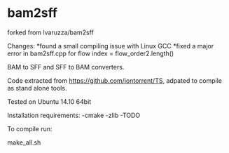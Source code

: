 bam2sff
=======

forked from lvaruzza/bam2sff

Changes:
*found a small compiling issue with Linux GCC
*fixed a major error in bam2sff.cpp for flow index = flow_order2.length()


BAM to SFF and SFF to BAM converters.

Code extracted from https://github.com/iontorrent/TS, adpated to compile as stand alone tools.

Tested on Ubuntu 14.10 64bit

Installation requirements:
-cmake
-zlib
-TODO 


To compile run:

make_all.sh



